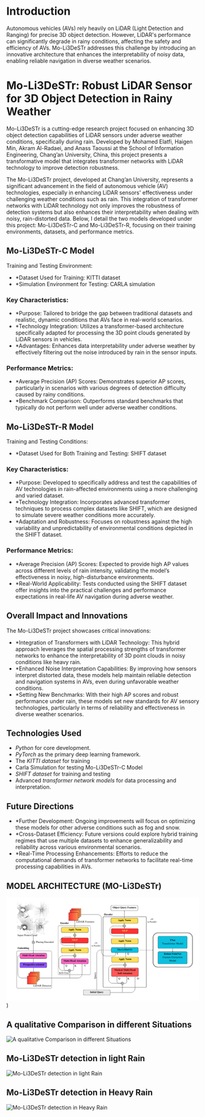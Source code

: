 
# Introduction

Autonomous vehicles (AVs) rely heavily on LiDAR (Light Detection and Ranging) for precise 3D object detection. However, LiDAR's performance can significantly degrade in rainy conditions, affecting the safety and efficiency of AVs. Mo-Li3DeSTr addresses this challenge by introducing an innovative architecture that enhances the interpretability of noisy data, enabling reliable navigation in diverse weather scenarios.

# Mo-Li3DeSTr: Robust LiDAR Sensor for 3D Object Detection in Rainy Weather

Mo-Li3DeSTr is a cutting-edge research project focused on enhancing 3D object detection capabilities of LiDAR sensors under adverse weather conditions, specifically during rain. Developed by Mohamed Elatfi, Haigen Min, Akram Al-Radaei, and Anass Taoussi at the School of Information Engineering, Chang’an University, China, this project presents a transformative model that integrates transformer networks with LiDAR technology to improve detection robustness.

The Mo-Li3DeSTr project, developed at Chang’an University, represents a significant advancement in the field of autonomous vehicle (AV) technologies, especially in enhancing LiDAR sensors' effectiveness under challenging weather conditions such as rain. This integration of transformer networks with LiDAR technology not only improves the robustness of detection systems but also enhances their interpretability when dealing with noisy, rain-distorted data. Below, I detail the two models developed under this project: Mo-Li3DeSTr-C and Mo-Li3DeSTr-R, focusing on their training environments, datasets, and performance metrics.

## Mo-Li3DeSTr-C Model

Training and Testing Environment:
- *Dataset Used for Training: KITTI dataset
- *Simulation Environment for Testing: CARLA simulation

### Key Characteristics:

- *Purpose: Tailored to bridge the gap between traditional datasets and realistic, dynamic conditions that AVs face in real-world scenarios.
- *Technology Integration: Utilizes a transformer-based architecture specifically adapted for processing the 3D point clouds generated by LiDAR sensors in vehicles.
- *Advantages: Enhances data interpretability under adverse weather by effectively filtering out the noise introduced by rain in the sensor inputs.

### Performance Metrics:

- *Average Precision (AP) Scores: Demonstrates superior AP scores, particularly in scenarios with various degrees of detection difficulty caused by rainy conditions.
- *Benchmark Comparison: Outperforms standard benchmarks that typically do not perform well under adverse weather conditions.

## Mo-Li3DeSTr-R Model

Training and Testing Conditions:
- *Dataset Used for Both Training and Testing: SHIFT dataset

### Key Characteristics:

- *Purpose: Developed to specifically address and test the capabilities of AV technologies in rain-affected environments using a more challenging and varied dataset.
- *Technology Integration: Incorporates advanced transformer techniques to process complex datasets like SHIFT, which are designed to simulate severe weather conditions more accurately.
- *Adaptation and Robustness: Focuses on robustness against the high variability and unpredictability of environmental conditions depicted in the SHIFT dataset.

### Performance Metrics:

- *Average Precision (AP) Scores: Expected to provide high AP values across different levels of rain intensity, validating the model’s effectiveness in noisy, high-disturbance environments.
- *Real-World Applicability: Tests conducted using the SHIFT dataset offer insights into the practical challenges and performance expectations in real-life AV navigation during adverse weather.

## Overall Impact and Innovations

The Mo-Li3DeSTr project showcases critical innovations:
- *Integration of Transformers with LiDAR Technology: This hybrid approach leverages the spatial processing strengths of transformer networks to enhance the interpretability of 3D point clouds in noisy conditions like heavy rain.
- *Enhanced Noise Interpretation Capabilities: By improving how sensors interpret distorted data, these models help maintain reliable detection and navigation systems in AVs, even during unfavorable weather conditions.
- *Setting New Benchmarks: With their high AP scores and robust performance under rain, these models set new standards for AV sensory technologies, particularly in terms of reliability and effectiveness in diverse weather scenarios.

## Technologies Used

- *Python* for core development.
- *PyTorch* as the primary deep learning framework.
- The *KITTI dataset* for training
- Carla Simulation for testing Mo-Li3DeSTr-C Model
- *SHIFT dataset* for training and testing 
- Advanced *transformer network models* for data processing and interpretation.

## Future Directions

- *Further Development: Ongoing improvements will focus on optimizing these models for other adverse conditions such as fog and snow.
- *Cross-Dataset Efficiency: Future versions could explore hybrid training regimes that use multiple datasets to enhance generalizability and reliability across various environmental scenarios.
- *Real-Time Processing Enhancements: Efforts to reduce the computational demands of transformer networks to facilitate real-time processing capabilities in AVs.


## MODEL ARCHITECTURE (MO-Li3DeSTr)
![MODEL ARCHITECTURE (MO-Li3DeSTr)](https://github.com/MoCoder007/Mo-Li3DeSTr--Robust-LiDAR-Sensor-for-3D-Object-Detection-with-Transformers-Network-in-Rainy-Weather/blob/main/Model%20Architecture.PNG))

##  A qualitative Comparison in different Situations
![A qualitative Comparison in different Situations](https://github.com/MoCoder007/Mo-Li3DeSTr--Robust-LiDAR-Sensor-for-3D-Object-Detection-with-Transformers-Network-in-Rainy-Weather-/blob/main/Agualitative%20Comparison%20in%20different%20situations.png)

## Mo-Li3DeSTr detection in light Rain
![Mo-Li3DeSTr detection in light Rain](https://github.com/MoCoder007/Mo-Li3DeSTr--Robust-LiDAR-Sensor-for-3D-Object-Detection-with-Transformers-Network-in-Rainy-Weather-/blob/main/Mo-Li3DeSTr%20detection%20rain%20rate%20(Light%20Rain).jpeg)

## Mo-Li3DeSTr detection in Heavy Rain
![Mo-Li3DeSTr detection in Heavy Rain](https://github.com/MoCoder007/Mo-Li3DeSTr--Robust-LiDAR-Sensor-for-3D-Object-Detection-with-Transformers-Network-in-Rainy-Weather-/blob/main/Mo-Li3DeSTr%20detection%20rain%20rate%20(Heavy%20Rain).jpeg)
